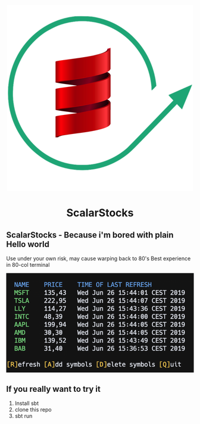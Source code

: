 <p align="center">
<img src="https://github.com/BinarySoftware/ScalarStocks/blob/master/icon.png" style="margin: 0 auto;">
</p>

<h1 align="center">ScalarStocks</h1>

## ScalarStocks - Because i'm bored with plain Hello world

Use under your own risk, may cause warping back to 80's
Best experience in 80-col terminal

<p align="center">
<img src="https://github.com/BinarySoftware/ScalarStocks/blob/master/screen.png" style="margin: 0 auto;">
</p>

## If you really want to try it
1. Install sbt
2. clone this repo
3. sbt run
